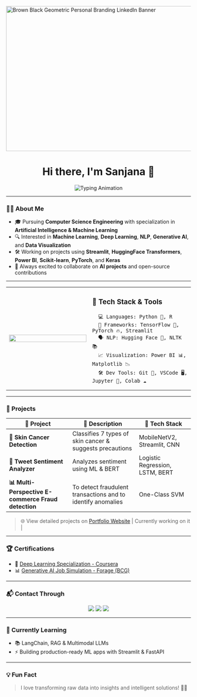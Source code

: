 <img width="1584" height="396" alt="Brown   Black Geometric Personal Branding LinkedIn Banner" src="https://github.com/user-attachments/assets/940a8e87-0eae-436f-b68f-c3fc3f5d8743" />
<h1 align="center">Hi there, I'm Sanjana 👋</h1>

<p align="center">
  <img src="https://readme-typing-svg.herokuapp.com?font=Fira+Code&size=12&pause=1000&center=true&vCenter=true&width=600&lines=👩‍🎓+AIML+Student+|+🤖+Machine+Learning+|+🧠+Deep+Learning+|+🗣️+NLP" alt="Typing Animation" />
</p>





---

### 👩‍💻 About Me

- 🎓 Pursuing **Computer Science Engineering** with specialization in **Artificial Intelligence & Machine Learning**
- 🔍 Interested in **Machine Learning**, **Deep Learning**, **NLP**, **Generative AI**, and **Data Visualization**
- 🛠️ Working on projects using **Streamlit**, **HuggingFace Transformers**, **Power BI**, **Scikit-learn**, **PyTorch**, and **Keras**
- 🤝 Always excited to collaborate on **AI projects** and open-source contributions

---

<table>
  <tr>
    <td width="45%">
      <img src="https://media.giphy.com/media/qgQUggAC3Pfv687qPC/giphy.gif" width="100%">
    </td>
    <td>
      <h3>🚀 Tech Stack & Tools</h3>

      💻 Languages: Python 🐍, R
      🧰 Frameworks: TensorFlow 🔶, PyTorch 🔥, Streamlit
      🗣️ NLP: Hugging Face 🤗, NLTK 📚
      📈 Visualization: Power BI 📊, Matplotlib 📉
      🛠️ Dev Tools: Git 🧬, VSCode 🖥️, Jupyter 📓, Colab ☁️
    
  </tr>
</table>


---

### 📌 Projects

| 🚀 Project | 📝 Description | 🧰 Tech Stack |
|--------|-------------|------------|
| **🧴 Skin Cancer Detection** | Classifies 7 types of skin cancer & suggests precautions | MobileNetV2, Streamlit, CNN |
| **💬 Tweet Sentiment Analyzer** | Analyzes sentiment using ML & BERT | Logistic Regression, LSTM, BERT |
| **📊 Multi-Perspective E-commerce Fraud detection** |To detect fraudulent transactions and to identify anomalies  | One-Class SVM|

> 🌐 View detailed projects on [Portfolio Website](https://preview--sanjanaportfolioo.lovable.app/)   | Currently working on it |

---

### 🏆 Certifications

- 🤖 [Deep Learning Specialization - Coursera](https://www.coursera.org/account/accomplishments/certificate/TNGH06MN4KPB)
- 📊 [Generative AI Job Simulation - Forage (BCG)](https://forage-uploads-prod.s3.amazonaws.com/completion-certificates/SKZxezskWgmFjRvj9/gabev3vXhuACr48eb_SKZxezskWgmFjRvj9_RhsiyDjisTwyjwuC4_1744205622069_completion_certificate.pdf)
  
---
### 📬 Contact Through

<div align="center">
  <a href="sanjanagangadevi@gmail.com"><img src="https://img.shields.io/badge/📧 Email-D14836?style=for-the-badge&logo=gmail&logoColor=white"/></a>
  <a href="https://www.linkedin.com/in/gsanjana14/"><img src="https://img.shields.io/badge/🔗 LinkedIn-0077B5?style=for-the-badge&logo=linkedin&logoColor=white"/></a>
  <a href="https://github.com/14Sanjan"><img src="https://img.shields.io/badge/🐱 GitHub-181717?style=for-the-badge&logo=github&logoColor=white"/></a>
</div>

---

### 🧠 Currently Learning

- 📚 LangChain, RAG & Multimodal LLMs
- ⚡ Building production-ready ML apps with Streamlit & FastAPI

---

### 💡 Fun Fact

> I love transforming raw data into insights and intelligent solutions! 🧠✨
